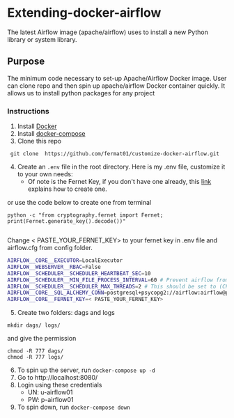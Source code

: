 # Extending-docker-airflow
  The latest Airflow image (apache/airflow) uses to install a new Python library or system library.


## Purpose
The minimum code necessary to set-up Apache/Airflow Docker image. User can clone repo and then spin up apache/airflow Docker container quickly. It allows us to install python packages for any project




### Instructions

1. Install [Docker](https://docs.docker.com/get-docker/)
2. Install [docker-compose](https://docs.docker.com/compose/install/)
3. Clone this repo
```
 git clone  https://github.com/fermat01/customize-docker-airflow.git 
 ```

4. Create an `.env` file in the root directory. Here is my .env file, customize it to your own needs:
	- Of note is the Fernet Key, if you don't have one already, this [link](https://airflow.apache.org/docs/apache-airflow/stable/security/secrets/fernet.html) explains how to create one.

or use the code below to create one from terminal 

```
python -c "from cryptography.fernet import Fernet; print(Fernet.generate_key().decode())"
	
```

Change < PASTE_YOUR_FERNET_KEY> to your fernet key in .env file and airflow.cfg from config folder.

``` sh
AIRFLOW__CORE__EXECUTOR=LocalExecutor
AIRFLOW__WEBSERVER__RBAC=False
AIRFLOW__SCHEDULER__SCHEDULER_HEARTBEAT_SEC=10
AIRFLOW__SCHEDULER__MIN_FILE_PROCESS_INTERVAL=60 # Prevent airflow from reloading the dags all the time and set. This is the main setting that reduces CPU load in the scheduler
AIRFLOW__SCHEDULER__SCHEDULER_MAX_THREADS=2 # This should be set to (CPU Cores - 1)
AIRFLOW__CORE__SQL_ALCHEMY_CONN=postgresql+psycopg2://airflow:airflow@postgres:5432/airflowdb
AIRFLOW__CORE__FERNET_KEY=< PASTE_YOUR_FERNET_KEY>
```

5. Create two folders: dags and logs

```
mkdir dags/ logs/
```
and give the permission

```
chmod -R 777 dags/
chmod -R 777 logs/
```

6. To spin up the server, run `docker-compose up -d`
7. Go to http://localhost:8080/
8. Login using these credentials
	- UN: u-airflow01
	- PW: p-airflow01
9. To spin down, run `docker-compose down`
